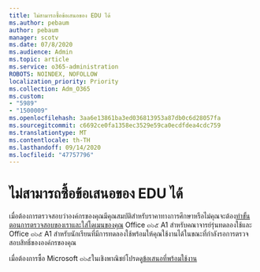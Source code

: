 ```yaml
---
title: ไม่สามารถซื้อข้อเสนอของ EDU ได้
ms.author: pebaum
author: pebaum
manager: scotv
ms.date: 07/8/2020
ms.audience: Admin
ms.topic: article
ms.service: o365-administration
ROBOTS: NOINDEX, NOFOLLOW
localization_priority: Priority
ms.collection: Adm_O365
ms.custom:
- "5989"
- "1500009"
ms.openlocfilehash: 3aa6e13861ba3ed036813953a87db0c6d28057fa
ms.sourcegitcommit: c6692ce0fa1358ec3529e59ca0ecdfdea4cdc759
ms.translationtype: MT
ms.contentlocale: th-TH
ms.lasthandoff: 09/14/2020
ms.locfileid: "47757796"
---
```

# <a name="unable-to-purchase-edu-offer"></a>ไม่สามารถซื้อข้อเสนอของ EDU ได้

เมื่อต้องการตรวจสอบว่าองค์กรของคุณมีคุณสมบัติสำหรับราคาทางการศึกษาหรือไม่คุณจะต้อง[ทำขั้นตอนการตรวจสอบของเราและใส่โดเมนของคุณ](https://portal.office.com/Adminportal/Home#/Domains/SOWizard) Office ๓๖๕ A1 สำหรับคณาจารย์รุ่นทดลองใช้และ Office ๓๖๕ A1 สำหรับนักเรียนที่มีการทดลองใช้พร้อมให้คุณใช้งานได้ในขณะที่กำลังรอการตรวจสอบสิทธิ์ขององค์กรของคุณ

เมื่อต้องการซื้อ Microsoft ๓๖๕ในเชิงพาณิชย์โปรดดู[ข้อเสนอที่พร้อมใช้งาน](https://go.microsoft.com/fwlink/p/?linkid=868433)